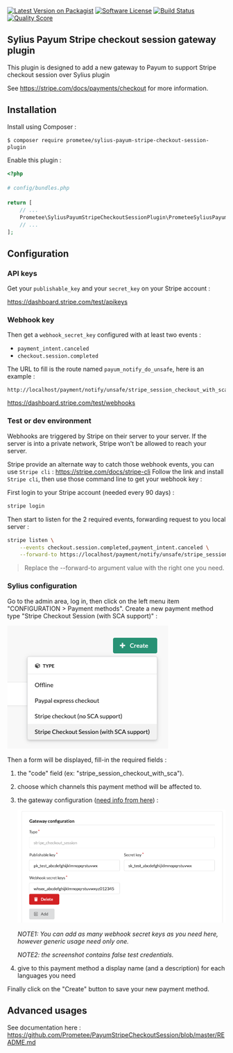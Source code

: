 [![Latest Version on Packagist][ico-version]][link-packagist]
[![Software License][ico-license]](LICENSE)
[![Build Status][ico-travis]][link-travis]
[![Quality Score][ico-code-quality]][link-code-quality]

## Sylius Payum Stripe checkout session gateway plugin

This plugin is designed to add a new gateway to Payum to support Stripe checkout session over Sylius plugin

See https://stripe.com/docs/payments/checkout for more information.

## Installation

Install using Composer :

```
$ composer require prometee/sylius-payum-stripe-checkout-session-plugin
```

Enable this plugin :

```php
<?php

# config/bundles.php

return [
    // ...
    Prometee\SyliusPayumStripeCheckoutSessionPlugin\PrometeeSyliusPayumStripeCheckoutSessionPlugin::class => ['all' => true],
    // ...
];
```

## Configuration

### API keys

Get your `publishable_key` and your `secret_key` on your Stripe account :

https://dashboard.stripe.com/test/apikeys

### Webhook key
Then get a `webhook_secret_key` configured with at least two events :
 
 - `payment_intent.canceled`
 - `checkout.session.completed`

The URL to fill is the route named `payum_notify_do_unsafe`, here is an example :

```
http://localhost/payment/notify/unsafe/stripe_session_checkout_with_sca
```

https://dashboard.stripe.com/test/webhooks

### Test or dev environment

Webhooks are triggered by Stripe on their server to your server.
If the server is into a private network, Stripe won't be allowed to reach your server.

Stripe provide an alternate way to catch those webhook events, you can use
`Stripe cli` : https://stripe.com/docs/stripe-cli
Follow the link and install `Stripe cli`, then use those command line to get
your webhook key :

First login to your Stripe account (needed every 90 days) :

```bash
stripe login
```

Then start to listen for the 2 required events, forwarding request to you local server :

```bash
stripe listen \
    --events checkout.session.completed,payment_intent.canceled \
    --forward-to https://localhost/payment/notify/unsafe/stripe_session_checkout_with_sca
```

> Replace the --forward-to argument value with the right one you need.

### Sylius configuration

Go to the admin area, log in, then click on the left menu item "CONFIGURATION > Payment methods".
Create a new payment method type "Stripe Checkout Session (with SCA support)" :

![Create a new payment method][docs-assets-create-payment-method]

Then a form will be displayed, fill-in the required fields :

 1. the "code" field (ex: "stripe_session_checkout_with_sca").
 2. choose which channels this payment method will be affected to.
 3. the gateway configuration ([need info from here](#api-keys)) :
 
    ![Gateway Configuration][docs-assets-gateway-configuration]
    
    _NOTE1: You can add as many webhook secret keys as you need here, however generic usage need only one._
    
    _NOTE2: the screenshot contains false test credentials._
 4. give to this payment method a display name (and a description) for each languages you need
 
 Finally click on the "Create" button to save your new payment method.

## Advanced usages

See documentation here : https://github.com/Prometee/PayumStripeCheckoutSession/blob/master/README.md

[docs-assets-create-payment-method]: docs/assets/create-payment-method.png
[docs-assets-gateway-configuration]: docs/assets/gateway-configuration.png

[ico-version]: https://img.shields.io/packagist/v/Prometee/sylius-payum-stripe-checkout-session-plugin.svg?style=flat-square
[ico-license]: https://img.shields.io/badge/license-MIT-brightgreen.svg?style=flat-square
[ico-travis]: https://img.shields.io/travis/Prometee/SyliusPayumStripeCheckoutSessionPlugin/master.svg?style=flat-square
[ico-code-quality]: https://img.shields.io/scrutinizer/g/Prometee/SyliusPayumStripeCheckoutSessionPlugin.svg?style=flat-square

[link-packagist]: https://packagist.org/packages/prometee/sylius-payum-stripe-checkout-session-plugin
[link-travis]: https://travis-ci.org/Prometee/SyliusPayumStripeCheckoutSessionPlugin
[link-scrutinizer]: https://scrutinizer-ci.com/g/Prometee/SyliusPayumStripeCheckoutSessionPlugin/code-structure
[link-code-quality]: https://scrutinizer-ci.com/g/Prometee/SyliusPayumStripeCheckoutSessionPlugin
